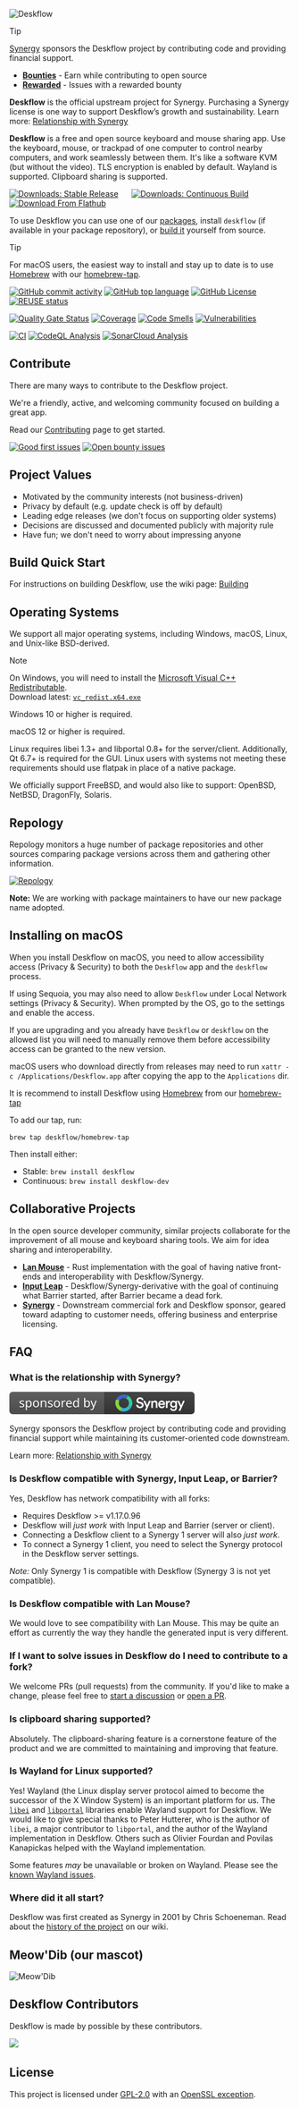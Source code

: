 ![Deskflow](https://github.com/user-attachments/assets/f005b958-24df-4f4a-9bfd-4f834dae59d6)

> [!TIP]
> [Synergy](https://symless.com/synergy) sponsors the Deskflow project by contributing code and providing financial support.
> 
> - [**Bounties**](https://github.com/deskflow/deskflow/issues?q=is%3Aissue%20state%3Aopen%20label%3A%22%F0%9F%92%8E%20bounty%22) - Earn while contributing to open source
> - [**Rewarded**](https://github.com/deskflow/deskflow/issues?q=label%3A%22%F0%9F%92%B0%20rewarded%22%20) - Issues with a rewarded bounty
> 
> **Deskflow** is the official upstream project for Synergy.
> Purchasing a Synergy license is one way to support Deskflow’s growth and sustainability.
> Learn more: [Relationship with Synergy](https://github.com/deskflow/deskflow/wiki/Relationship-with-Synergy)

**Deskflow** is a free and open source keyboard and mouse sharing app.
Use the keyboard, mouse, or trackpad of one computer to control nearby computers,
and work seamlessly between them.
It's like a software KVM (but without the video).
TLS encryption is enabled by default. Wayland is supported. Clipboard sharing is supported.

[![Downloads: Stable Release](https://img.shields.io/github/downloads/deskflow/deskflow/latest/total?style=for-the-badge&logo=github&label=Download%20Stable)](https://github.com/deskflow/deskflow/releases/latest)&nbsp;&nbsp;&nbsp;&nbsp;&nbsp;&nbsp;[![Downloads: Continuous Build](https://img.shields.io/github/downloads/deskflow/deskflow/continuous/total?style=for-the-badge&logo=github&label=Download%20Continuous)](https://github.com/deskflow/deskflow/releases/continuous)&nbsp;&nbsp;&nbsp;&nbsp;&nbsp;&nbsp;[![Download From Flathub](https://img.shields.io/flathub/downloads/org.deskflow.deskflow?style=for-the-badge&logo=flathub&label=Download%20from%20flathub)](https://flathub.org/apps/org.deskflow.deskflow)

To use Deskflow you can use one of our [packages](https://github.com/deskflow/deskflow/releases), install `deskflow` (if available in your package repository), or [build it](#build-quick-start) yourself from source.

> [!TIP]
> For macOS users, the easiest way to install and stay up to date is to use [Homebrew](https://brew.sh) with our [homebrew-tap](https://github.com/deskflow/homebrew-tap).

[![GitHub commit activity](https://img.shields.io/github/commit-activity/m/deskflow/deskflow?logo=github)](https://github.com/deskflow/deskflow/commits/master/)
[![GitHub top language](https://img.shields.io/github/languages/top/deskflow/deskflow?logo=github)](https://github.com/deskflow/deskflow/commits/master/)
[![GitHub License](https://img.shields.io/github/license/deskflow/deskflow?logo=github)](LICENSE)
[![REUSE status](https://api.reuse.software/badge/github.com/deskflow/deskflow)](https://api.reuse.software/info/github.com/deskflow/deskflow)

[![Quality Gate Status](https://sonarcloud.io/api/project_badges/measure?project=deskflow_deskflow&metric=alert_status)](https://sonarcloud.io/summary/new_code?id=deskflow_deskflow)
[![Coverage](https://sonarcloud.io/api/project_badges/measure?project=deskflow_deskflow&metric=coverage)](https://sonarcloud.io/summary/new_code?id=deskflow_deskflow)
[![Code Smells](https://sonarcloud.io/api/project_badges/measure?project=deskflow_deskflow&metric=code_smells)](https://sonarcloud.io/summary/new_code?id=deskflow_deskflow)
[![Vulnerabilities](https://sonarcloud.io/api/project_badges/measure?project=deskflow_deskflow&metric=vulnerabilities)](https://sonarcloud.io/summary/new_code?id=deskflow_deskflow)

[![CI](https://github.com/deskflow/deskflow/actions/workflows/continuous-integration.yml/badge.svg)](https://github.com/deskflow/deskflow/actions/workflows/continuous-integration.yml)
[![CodeQL Analysis](https://github.com/deskflow/deskflow/actions/workflows/codeql-analysis.yml/badge.svg)](https://github.com/deskflow/deskflow/actions/workflows/codeql-analysis.yml)
[![SonarCloud Analysis](https://github.com/deskflow/deskflow/actions/workflows/sonarcloud-analysis.yml/badge.svg)](https://github.com/deskflow/deskflow/actions/workflows/sonarcloud-analysis.yml)

## Contribute

There are many ways to contribute to the Deskflow project.

We're a friendly, active, and welcoming community focused on building a great app.

Read our [Contributing](https://github.com/deskflow/deskflow/wiki/Contributing) page to get started.

[![Good first issues](https://img.shields.io/github/issues/deskflow/deskflow/good%20first%20issue?label=good%20first%20issues&color=%2344cc11
)](https://github.com/deskflow/deskflow/labels/good%20first%20issue) [![Open bounty issues](https://img.shields.io/github/issues/deskflow/deskflow/%F0%9F%92%8E%20bounty?label=💎%20bounty%20issues&color=%2344cc11)](https://github.com/deskflow/deskflow/issues?q=is%3Aissue%20state%3Aopen%20label%3A%22%F0%9F%92%8E%20bounty%22)

## Project Values

- Motivated by the community interests (not business-driven)
- Privacy by default (e.g. update check is off by default)
- Leading edge releases (we don't focus on supporting older systems)
- Decisions are discussed and documented publicly with majority rule
- Have fun; we don't need to worry about impressing anyone

## Build Quick Start

For instructions on building Deskflow, use the wiki page: [Building](https://github.com/deskflow/deskflow/wiki/Building)

## Operating Systems

We support all major operating systems, including Windows, macOS, Linux, and Unix-like BSD-derived.

> [!NOTE]
> On Windows, you will need to install the 
> [Microsoft Visual C++ Redistributable](https://learn.microsoft.com/en-us/cpp/windows/latest-supported-vc-redist?view=msvc-170#latest-microsoft-visual-c-redistributable-version).  
> Download latest: [`vc_redist.x64.exe`](https://aka.ms/vs/17/release/vc_redist.x64.exe)

Windows 10 or higher is required. 

macOS 12 or higher is required.

Linux requires libei 1.3+ and libportal 0.8+ for the server/client. Additionally, Qt 6.7+ is required for the GUI.
Linux users with systems not meeting these requirements should use flatpak in place of a native package.

We officially support FreeBSD, and would also like to support: OpenBSD, NetBSD, DragonFly, Solaris.

## Repology

Repology monitors a huge number of package repositories and other sources comparing package
versions across them and gathering other information.

[![Repology](https://repology.org/badge/vertical-allrepos/deskflow.svg?exclude_unsupported=1)](https://repology.org/project/deskflow/versions)

**Note:** We are working with package maintainers to have our new package name adopted.

## Installing on macOS

When you install Deskflow on macOS, you need to allow accessibility access (Privacy & Security) to both the `Deskflow` app and the `deskflow` process.

If using Sequoia, you may also need to allow `Deskflow` under Local Network‍ settings (Privacy & Security).
When prompted by the OS, go to the settings and enable the access.

If you are upgrading and you already have `Deskflow` or `deskflow`
on the allowed list you will need to manually remove them before accessibility access can be granted to the new version.

macOS users who download directly from releases may need to run `xattr -c /Applications/Deskflow.app` after copying the app to the `Applications` dir.

It is recommend to install Deskflow using [Homebrew](https://brew.sh) from our [homebrew-tap](https://github.com/deskflow/homebrew-tap)

To add our tap, run:
```
brew tap deskflow/homebrew-tap
```
Then install either:
- Stable: `brew install deskflow`
- Continuous: `brew install deskflow-dev`



## Collaborative Projects

In the open source developer community, similar projects collaborate for the improvement of all
mouse and keyboard sharing tools. We aim for idea sharing and interoperability.

* [**Lan Mouse**](https://github.com/feschber/lan-mouse) -
  Rust implementation with the goal of having native front-ends and interoperability with
  Deskflow/Synergy.
* [**Input Leap**](https://github.com/input-leap/input-leap) -
  Deskflow/Synergy-derivative with the goal of continuing what Barrier started, after Barrier
  became a dead fork.
* [**Synergy**](https://github.com/deskflow/deskflow/wiki/Relationship-with-Synergy) -
  Downstream commercial fork and Deskflow sponsor, geared toward adapting to customer
  needs, offering business and enterprise licensing.

## FAQ

### What is the relationship with Synergy?

[![Sponsored by: Synergy](https://raw.githubusercontent.com/deskflow/deskflow-artwork/b2c72a3e60a42dee793bd47efc275b5ee0bdaa5f/misc/synergy-sponsor.svg)](https://github.com/deskflow/deskflow/wiki/Relationship-with-Synergy)

Synergy sponsors the Deskflow project by contributing code and providing financial support while maintaining its customer-oriented code downstream.

Learn more: [Relationship with Synergy](https://github.com/deskflow/deskflow/wiki/Relationship-with-Synergy)

### Is Deskflow compatible with Synergy, Input Leap, or Barrier?

Yes, Deskflow has network compatibility with all forks:
- Requires Deskflow >= v1.17.0.96
- Deskflow will *just work* with Input Leap and Barrier (server or client).
- Connecting a Deskflow client to a Synergy 1 server will also *just work*.
- To connect a Synergy 1 client, you need to select the Synergy protocol in the Deskflow server settings.

_Note:_ Only Synergy 1 is compatible with Deskflow (Synergy 3 is not yet compatible).

### Is Deskflow compatible with Lan Mouse?

We would love to see compatibility with Lan Mouse. This may be quite an effort as currently the way they handle the generated input is very different.

### If I want to solve issues in Deskflow do I need to contribute to a fork?

We welcome PRs (pull requests) from the community. If you'd like to make a change, please feel
free to [start a discussion](https://github.com/deskflow/deskflow/discussions) or 
[open a PR](https://github.com/deskflow/deskflow/wiki/Contributing).

### Is clipboard sharing supported?

Absolutely. The clipboard-sharing feature is a cornerstone feature of the product and we are 
committed to maintaining and improving that feature.

### Is Wayland for Linux supported?

Yes! Wayland (the Linux display server protocol aimed to become the successor of the X Window 
System) is an important platform for us.
The [`libei`](https://gitlab.freedesktop.org/libinput/libei) and 
[`libportal`](https://github.com/flatpak/libportal) libraries enable 
Wayland support for Deskflow. We would like to give special thanks to Peter Hutterer,
who is the author of `libei`, a major contributor to `libportal`, and the author of the Wayland
implementation in Deskflow. Others such as Olivier Fourdan and Povilas Kanapickas helped with the
Wayland implementation.

Some features _may_ be unavailable or broken on Wayland. Please see the [known Wayland issues](https://github.com/deskflow/deskflow/discussions/7499).

### Where did it all start?

Deskflow was first created as Synergy in 2001 by Chris Schoeneman.
Read about the [history of the project](https://github.com/deskflow/deskflow/wiki/History) on our
wiki.

## Meow'Dib (our mascot)

![Meow'Dib](https://github.com/user-attachments/assets/726f695c-3dfb-4abd-875d-ed658f6c610f)


## Deskflow Contributors

Deskflow is made by possible by these contributors.

 <a href = "https://github.com/deskflow/deskflow/graphs/contributors">
   <img src = "https://contrib.rocks/image?repo=deskflow/deskflow"/>
 </a>

## License

This project is licensed under [GPL-2.0](LICENSE) with an [OpenSSL exception](LICENSES/LicenseRef-OpenSSL-Exception.txt).
